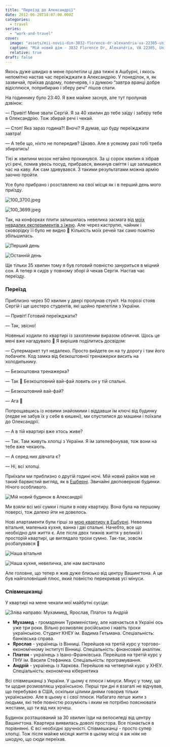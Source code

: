 ```yaml
---
title: "Переїзд до Александрії"
date: 2012-06-20T18:07:00.000Z
categories:
  - travel
series:
  - "work-and-travel"
cover:
  image: "assets/mii-novii-dim-3832-florence-dr-alexandria-va-22305-united-states-5e39.jpg"
  caption: "Мій новий дім - 3832 Florence Dr, Alexandria, VA 22305, United States"
  relative: true
draft: false
---
```


Якось дуже швидко в мене пролетіли ці два тижні в Ашбурні, і якось непомітно настав час переїжджати в Александрію. У понеділок, я, як зазвичай, приїхав додому, повечеряв, і з думкою “завтра вранці добре відісплюся, поприбираю і зберу речі” пішов спати.

На годиннику було 23:40. Я вже майже заснув, але тут пролунав дзвінок:

— Привіт! Мене звати Сергій. Я за 40 хвилин до тебе заїду і заберу тебе в Олександрію. Тож збирай речі і чекай.

— Стоп! Яка зараз година?! Вночі? Я думав, що буду переїжджати завтра!

— А тебе що, ніхто не попередив? Цікаво. Але в усякому разі тобі треба збиратись!

Тієї ж хвилини мозок негайно прокинувся. За ці сорок хвилин я зібрав усі речі, помив увесь посуд, прибрався, викинув сміття і ще залишився час на каву. Аж сам здивувався. З такими результатами можна армію заочно пройти.

Усе було прибрано і розставлено на свої місця як і в перший день мого приїзду.

![100_3700.jpeg](assets/100-3700-0575.jpg)

![100_3699.jpeg](assets/100-3699-251e.jpg)

Так, на конфорках плити залишилась невелика засмага від [моїх невдалих експериментів з їжею](/posts/ya-i-prigotuvannya-izhi). Але через каструлю, чайник і сковорідку її було не видно 🙂 Кількість моїх речей так само помітно збільшилась.

![Перший день](assets/pershii-den-6438.jpg "Перший день")

![Останній день](assets/ostannii-den-8b7d.jpg "Останній день")

Ще тільки 35 хвилин тому я був готовий повністю зануриться в міцний сон. А тепер я сидів у повному зборі й чекав Сергія. Настав час переїзду.

### Переїзд

Приблизно через 50 хвилин у двері пролунав стукіт. На порозі стояв Сергій і ще шестеро студентів, які щойно прилетіли з України.

— Привіт! Готовий переїжджати?

— Так, звісно!

Новенькі ходили по квартирі із захопленим виразом обличчя. Щось це мені вже нагадувало 🙂 Я вирішив поділитись досвідом:

— Супермаркет тут недалеко. Просто вийдете он на ту дорогу і там його побачите. Код замка від безкоштовної тренажерки висить на холодильнику.

— Безкоштовна тренажерка?

— Так 🙂 Безкоштовний вай-фай ловить он у тій спальні.

— Безкоштовний вай-фай?

— Ага 🙂

Попрощавшись із новими знайомими і віддавши їм ключі від будинку (ледве не забув їх у себе в кишені), ми спустилися до машини і поїхали до Олександрії.

— А в тій квартирі вже хтось живе?

— Так. Там живуть хлопці з України. Я їм зателефонував, тож вони на тебе вже чекають.

— А серед них дівчата є?

— Ні, всі хлопці.

Приїхали ми приблизно о другій годині ночі. Мій новий район мав не такий барвистий вигляд, як в [Ешберні](/posts/misto-eshbern). Звичайні двоповерхові будинки. Нічого особливого.

![Мій новий будинок в Александрії](assets/mii-novii-budinok-v-aleksandrii-788a.jpg "Мій новий будинок в Александрії")

Ми взяли всі мої сумки і пішли в нову квартиру. Вона була на першому поверсі, тож далеко йти не довелось.

Нові апартаменти були гірші за [мою квартиру в Ешбурні](/posts/ekskursiya-po-moii-pershii-kvartiri-20852-isherwood-terace-apr-204-ashburn-va). Невелика вітальня, маленька кухня, ванна і дві спальні. Начебто, все що необхідно для життя є. Але після двох тижнів життя у великій і просторій квартирі, це виглядало трохи сумно. Так-так, зовсім розбалувався 🙂

![Наша вітальня](assets/nasha-vitalnya-9ca4.jpg "Наша вітальня")

![Наша кухня, невеличка, але нам вистачало](assets/nasha-kuhnya-nevelichka-ale-nam-vistachalo-6217.jpg "Наша кухня, невеличка, але нам вистачало")

Але головне, що тепер я жив дуже близько від центру Вашингтона. А це був найголовніший плюс, який повністю перекривав усі мінуси.

### Співмешканці

У квартирі на мене чекали мої майбутні сусіди:

![Зліва направо: Мухаммед, Ярослав, Платон та Андрій](assets/zliva-napravo-muhammed-yaroslav-platon-ta-andrii-425c.jpg "Зліва направо: Мухаммед, Ярослав, Платон та Андрій")

- **Мухамед** - громадянин Туркменістану, але навчається в Україні ось уже три роки. Вільно розмовляє російською і навіть трохи українською. Студент КНЕУ ім. Вадима Гетьмана. Спеціальність: банківська справа.
- **Ярослав** - українець із Вінниці. Перейшов на третій курс у торгово-економічному інституті Вінниці. Спеціальність: фінансовий аналітик.
- **Платон** - українець з Івано-Франківська. Перейшов на третій курс у ПНУ ім. Василя Стефаника. Спеціальність: програмування.
- **Андрій** - українець із Харкова. Перейшов на четвертий курс у ХНЕУ. Спеціальність: економічна кібернетика

Всі співмешканці з України. У цьому є плюси і мінуси. Мінус у тому, що ти щодня розмовляєш українською. Перші три дні я взагалі не відчував, що перебуваю в США, оскільки цілими днями говорив тільки українською. Але в цьому є і свої плюси. Набагато легше жити з людьми, які тебе повністю розуміють і яким не потрібно пояснювати жестами, що ти від них хочеш.

Будинок розташований за 30 хвилин їзди на велосипеді від центру Вашингтона. Квартира виявилась доволі простора. Все пізнається в порівнянні. Є всі необхідні зручності. Співмешканці - просто супер хлопці. Тож після майже місяця життя в цьому місці я аж ніяк не шкодую, що сюди переїхав.
